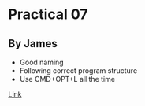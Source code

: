 # Practical 07

## By James

- Good naming
- Following correct program structure
- Use CMD+OPT+L all the time

[Link](https://github.com/CP1404/Starter/wiki/Programming-Patterns)